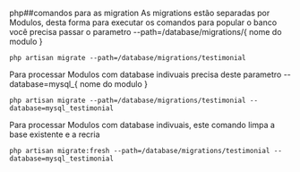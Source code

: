 php##comandos para as migration
As migrations estão separadas por Modulos, desta forma para executar os comandos para popular o banco você precisa passar o parametro --path=/database/migrations/{ nome do modulo }
```
php artisan migrate --path=/database/migrations/testimonial
```
Para processar Modulos com database indivuais precisa deste parametro --database=mysql_{ nome do modulo }
```
php artisan migrate --path=/database/migrations/testimonial --database=mysql_testimonial
```
Para processar Modulos com database indivuais, este comando limpa a base existente e a recria
```
php artisan migrate:fresh --path=/database/migrations/testimonial --database=mysql_testimonial
```

